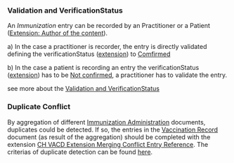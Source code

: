 
### Validation and VerificationStatus

An *Immunization* entry can be recorded by an Practitioner or a Patient ([Extension: Author of the content](http://fhir.ch/ig/ch-core/StructureDefinition/ch-ext-author)).<br>

a) In the case a practitioner is recorder, the entry is directly validated defining the verificationStatus ([extension](StructureDefinition-ch-vacd-ext-verification-status)) to [Comfirmed](http://snomed.info/id/59156000)<br>

b) In the case a patient is recording an entry the verificationStatus ([extension](StructureDefinition-ch-vacd-ext-verification-status)) has to be [Not confirmed](http://snomed.info/id/76104008), a practitioner has to validate the entry.

see more about the [Validation and VerificationStatus](verification-status.html)

### Duplicate Conflict

By aggregation of different [Immunization Administration](immunization-administration-document.html) documents, duplicates could be detected. If so, the entries in the [Vaccination Record](vaccination-record-document.html) document (as result of the aggregation) should be completed with the extension [CH VACD Extension Merging Conflict Entry Reference](StructureDefinition-ch-vacd-ext-merging-conflict-entry-reference.html).
The criterias of duplicate detection can be found [here](StructureDefinition-ch-vacd-ext-merging-conflict-entry-reference.html#immunization).

